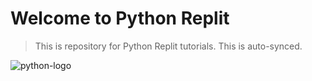 # Welcome to Python Replit

>This is repository for Python Replit tutorials. This is auto-synced.

![python-logo](https://www.python.org/static/img/python-logo.png)
